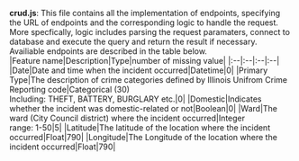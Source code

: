 **crud.js**: This file contains all the implementation of endpoints, specifying the URL of endpoints and the corresponding logic to handle the request. More specfically, logic includes parsing the request paramaters, connect to database and execute the query and return the result if necessary. Availiable endpoints are described in the table below.  
|Feature name|Description|Type|number of missing value|
|:--|:--|:--|:--|
|Date|Date and time when the incident occurred|Datetime|0|
|Primary Type|The description of crime categories defined by Illinois Unifrom Crime Reporting code|Categorical (30)<br>Including: THEFT, BATTERY, BURGLARY etc.|0|
|Domestic|Indicates whether the incident was domestic-related or not|Boolean|0|
|Ward|The ward (City Council district) where the incident occurred|Integer<br>range: 1-50|5|
|Latitude|The latitude of the location where the incident occurred|Float|790|
|Longitude|The Longitude of the location where the incident occurred|Float|790|
